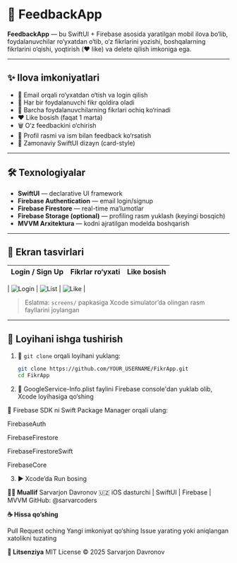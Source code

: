 # 📱 FeedbackApp

**FeedbackApp** — bu SwiftUI + Firebase asosida yaratilgan mobil ilova bo‘lib, foydalanuvchilar ro‘yxatdan o‘tib, o‘z fikrlarini yozishi, boshqalarning fikrlarini o‘qishi, yoqtirish (❤️ like) va delete qilish imkoniga ega.

---

## ✨ Ilova imkoniyatlari

- 🔐 Email orqali ro‘yxatdan o‘tish va login qilish
- 📝 Har bir foydalanuvchi fikr qoldira oladi
- 👥 Barcha foydalanuvchilarning fikrlari ochiq ko‘rinadi
- ❤️ Like bosish (faqat 1 marta)
- 🗑️ O‘z feedbackini o‘chirish
- 👤 Profil rasmi va ism bilan feedback ko‘rsatish
- 🎨 Zamonaviy SwiftUI dizayn (card-style)

---

## 🛠 Texnologiyalar

- **SwiftUI** — declarative UI framework
- **Firebase Authentication** — email login/signup
- **Firebase Firestore** — real-time ma’lumotlar
- **Firebase Storage (optional)** — profiling rasm yuklash (keyingi bosqich)
- **MVVM Arxitektura** — kodni ajratilgan modelda boshqarish

---

## 🧪 Ekran tasvirlari

| Login / Sign Up | Fikrlar ro‘yxati | Like bosish |
|------------------|-------------------|--------------|

| ![Login](FikrApp/screens/login.png) | ![List](FikrApp/screens/list.png) | ![Like](FikrApp/screens/registr.png) |

> Eslatma: `screens/` papkasiga Xcode simulator’da olingan rasm fayllarini joylangan

---

## 🔧 Loyihani ishga tushirish

1. 🔽 `git clone` orqali loyihani yuklang:
   ```bash
   git clone https://github.com/YOUR_USERNAME/FikrApp.git
   cd FikrApp

2. 📄 GoogleService-Info.plist faylini Firebase console'dan yuklab olib, Xcode loyihasiga qo‘shing

🔗 Firebase SDK ni Swift Package Manager orqali ulang:

FirebaseAuth

FirebaseFirestore

FirebaseFirestoreSwift

FirebaseCore

3. ▶️ Xcode’da Run bosing

**👨‍💻 Muallif**
Sarvarjon Davronov
🇺🇿 iOS dasturchi | SwiftUI | Firebase | MVVM
GitHub: @sarvarcoders

**☕ Hissa qo‘shing**

Pull Request oching
Yangi imkoniyat qo‘shing
Issue yarating yoki aniqlangan xatolikni tuzating

**📜 Litsenziya**
MIT License © 2025 Sarvarjon Davronov
